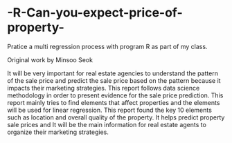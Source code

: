 # -R-Can-you-expect-price-of-property-
Pratice a multi regression process with program R as part of my class.

Original work by Minsoo Seok

It will be very important for real estate agencies to understand the pattern of the sale price and predict the sale price based on the pattern because it impacts their marketing strategies. This report follows data science methodology in order to present evidence for the sale price prediction. This report mainly tries to find elements that affect properties and the elements will be used for linear regression. This report found the key 10 elements such as location and overall quality of the property. It helps predict property sale prices and It will be the main information for real estate agents to organize their marketing strategies.
